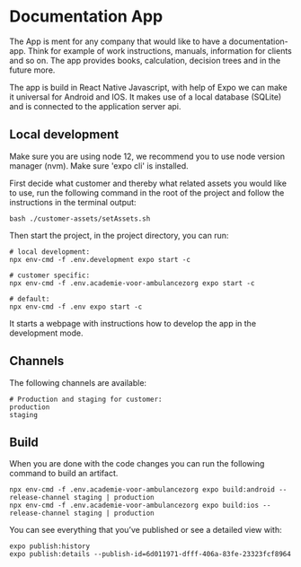 # Documentation App

The App is ment for any company that would like to have a documentation-app.
Think for example of work instructions, manuals, information for clients and so on.
The app provides books, calculation, decision trees and in the future more.

The app is build in React Native Javascript, with help of Expo we can make it universal for Android and IOS. 
It makes use of a local database (SQLite) and is connected to the application server api.

## Local development

Make sure you are using node 12, we recommend you to use node version manager (nvm).
Make sure 'expo cli' is installed.

First decide what customer and thereby what related assets you would like to use, 
run the following command in the root of the project and follow the instructions in the terminal output:

    bash ./customer-assets/setAssets.sh

Then start the project, in the project directory, you can run:

    # local development:
    npx env-cmd -f .env.development expo start -c

    # customer specific:
    npx env-cmd -f .env.academie-voor-ambulancezorg expo start -c
    
    # default:
    npx env-cmd -f .env expo start -c

It starts a webpage with instructions how to develop the app in the development mode.

## Channels

The following channels are available:

    # Production and staging for customer:
    production
    staging

## Build

When you are done with the code changes you can run the following command to build an artifact.

    npx env-cmd -f .env.academie-voor-ambulancezorg expo build:android --release-channel staging | production
    npx env-cmd -f .env.academie-voor-ambulancezorg expo build:ios --release-channel staging | production

You can see everything that you’ve published or see a detailed view with:

    expo publish:history
    expo publish:details --publish-id=6d011971-dfff-406a-83fe-23323fcf8964


